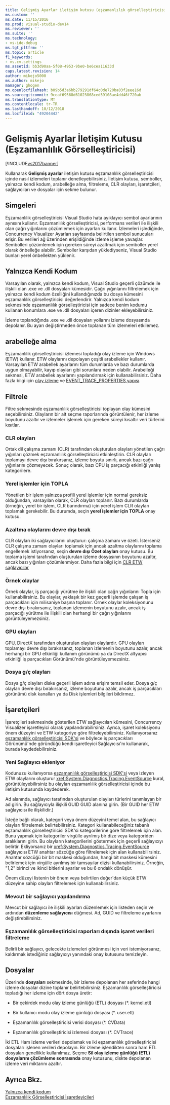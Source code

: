 ```yaml
---
title: Gelişmiş Ayarlar iletişim kutusu (eşzamanlılık görselleştiricisi) | Microsoft Docs
ms.custom: ''
ms.date: 11/15/2016
ms.prod: visual-studio-dev14
ms.reviewer: ''
ms.suite: ''
ms.technology:
- vs-ide-debug
ms.tgt_pltfrm: ''
ms.topic: article
f1_keywords:
- vs.cv.settings
ms.assetid: bb3d90aa-5f08-4953-9be0-be6cea11633d
caps.latest.revision: 14
author: mikejo5000
ms.author: mikejo
manager: ghogen
ms.openlocfilehash: b09b5d3a6bb279291df64c0de720ba03f2eee16d
ms.sourcegitcommit: 9ceaf69568d61023868ced59108ae4dd46f720ab
ms.translationtype: MT
ms.contentlocale: tr-TR
ms.lasthandoff: 10/12/2018
ms.locfileid: "49204442"
---
```

# <a name="advanced-settings-dialog-box-concurrency-visualizer"></a>Gelişmiş Ayarlar İletişim Kutusu (Eşzamanlılık Görselleştiricisi)
[!INCLUDE[vs2017banner](../includes/vs2017banner.md)]

Kullanarak **Gelişmiş ayarlar** iletişim kutusu eşzamanlılık görselleştiricisi içinde nasıl izlemeleri toplanır denetleyebilirsiniz.  İletişim kutusu, semboller, yalnızca kendi kodum, arabelleğe alma, filtreleme, CLR olayları, işaretçileri, sağlayıcıları ve dosyalar için sekme bulunur.  
  
## <a name="symbols"></a>Simgeleri  
 Eşzamanlılık görselleştiricisi Visual Studio hata ayıklayıcı sembol ayarlarının aynısını kullanır. Eşzamanlılık görselleştiricisi, performans verileri ile ilişkili olan çağrı yığınlarını çözümlemek için ayarları kullanır.  İzlemeleri işlediğinde, Concurrency Visualizer Ayarları sayfasında belirtilen sembol sunucuları erişir.  Bu verileri ağ üzerinden erişildiğinde izleme işleme yavaşlar.  Sembolleri çözümlemek için gereken süreyi azaltmak için semboller yerel olarak önbelleğe alabilir. Semboller karşıdan yüklediyseniz, Visual Studio bunları yerel önbellekten yüklenir.  
  
## <a name="just-my-code"></a>Yalnızca Kendi Kodum  
 Varsayılan olarak, yalnızca kendi kodum, Visual Studio geçerli çözümde ile ilişkili olan .exe ve .dll dosyaları kümesidir. Çağrı yığınlarını filtrelemek için yalnızca kendi kodum özelliğini kullandığınızda bu dosya kümesini eşzamanlılık görselleştiricisi değerlendirir. Yalnızca kendi kodum sekmesinde eşzamanlılık görselleştiricisi için sadece benim kodumu kullanan konumlara .exe ve .dll dosyaları içeren dizinler ekleyebilirsiniz.  
  
 İzleme toplandığında .exe ve .dll dosyaları yollarını izleme dosyasında depolanır.  Bu ayarı değiştirmeden önce toplanan tüm izlemeleri etkilemez.  
  
## <a name="buffering"></a>arabelleğe alma  
 Eşzamanlılık görselleştiricisi izlemesi topladığı olay izleme için Windows (ETW) kullanır.  ETW olaylarını depolayan çeşitli arabellekler kullanır.  Varsayılan ETW arabellek ayarlarını tüm durumlarda ve bazı durumlarda uygun olmayabilir, kayıp olayları gibi sorunlara neden olabilir.  Arabelleği sekmesi, ETW arabellek ayarlarını yapılandırmak için kullanabilirsiniz. Daha fazla bilgi için [olay izleme](http://go.microsoft.com/fwlink/?LinkId=234579) ve [EVENT_TRACE_PROPERTIES yapısı](http://go.microsoft.com/fwlink/?LinkId=234580).  
  
## <a name="filter"></a>Filtrele  
 Filtre sekmesinde eşzamanlılık görselleştiricisi toplayan olay kümesini seçebilirsiniz. Olayların bir alt seçme raporlarında görüntülenir, her izleme boyutunu azaltır ve izlemeler işlemek için gereken süreyi kısaltır veri türlerini kısıtlar.  
  
### <a name="clr-events"></a>CLR olayları  
 Ortak dil çalışma zamanı (CLR) tarafından oluşturulan olayları yönetilen çağrı yığınları çözmek eşzamanlılık görselleştiricisi etkinleştirin.  CLR olayları toplamayı devre dışı bırakırsanız, izleme boyutu sınırlı, ancak bazı çağrı yığınlarını çözmeyecek.  Sonuç olarak, bazı CPU iş parçacığı etkinliği yanlış kategorilere.  
  
### <a name="collect-for-native-processes"></a>Yerel işlemler için TOPLA  
 Yönetilen bir işlem yalnızca profili yerel işlemler için normal gereksiz olduğundan, varsayılan olarak, CLR olayları toplanır.  Bazı durumlarda (örneğin, yerel bir işlem, CLR barındırma) için yerel işlem CLR olayları toplamak gerekebilir.  Bu durumda, seçin **yerel işlemler için TOPLA** onay kutusu.  
  
### <a name="disable-rundown-events"></a>Azaltma olaylarını devre dışı bırak  
 CLR olayları iki sağlayıcılarını oluşturur: çalışma zamanı ve özeti.  İsterseniz CLR çalışma zamanı olayları toplamak için ancak azaltma olaylarını toplama engellemek istiyorsanız, seçin **devre dışı Özet olayları** onay kutusu.  Bu toplama işlemi tarafından oluşturulan izleme dosyasının boyutunu azaltır, ancak bazı yığınları çözümlenmiyor. Daha fazla bilgi için [CLR ETW sağlayıcılar](http://msdn.microsoft.com/library/0beafad4-b2c8-47f4-b342-83411d57a51f)  
  
### <a name="sample-events"></a>Örnek olaylar  
 Örnek olaylar, iş parçacığı yürütme ile ilişkili olan çağrı yığınlarını Topla için kullanabilirsiniz. Bu olaylar, yaklaşık bir kez geçerli işlemde çalışan iş parçacıkları için milisaniye başına toplanır. Örnek olaylar koleksiyonunu devre dışı bırakırsanız, toplanan izlemenin boyutunu azalır, ancak iş parçacığı yürütme ile ilişkili olan herhangi bir çağrı yığınlarını görüntüleyemezsiniz.  
  
### <a name="gpu-events"></a>GPU olayları  
 GPU, DirectX tarafından oluşturulan olayları olaylardır. GPU olayları toplamayı devre dışı bırakırsanız, toplanan izlemenin boyutunu azalır, ancak herhangi bir GPU etkinliği kullanım görünümü ya da DirectX altyapısı etkinliği iş parçacıkları Görünümü'nde görüntüleyemezsiniz.  
  
### <a name="file-io-events"></a>Dosya g/ç olayları  
 Dosya g/ç olayları diske geçerli işlem adına erişim temsil eder.  Dosya g/ç olayları devre dışı bırakırsanız, izleme boyutunu azalır, ancak iş parçacıkları görünümü disk kanalları ya da Disk işlemleri bilgileri bildirmez.  
  
## <a name="markers"></a>İşaretçileri  
 İşaretçileri sekmesinde gösterilen ETW sağlayıcıları kümesini, Concurrency Visualizer işaretleyici olarak yapılandırabilirsiniz.  Ayrıca, işaret koleksiyonu önem düzeyini ve ETW kategoriye göre filtreleyebilirsiniz.  Kullanıyorsanız [eşzamanlılık görselleştiricisi SDK'si](../profiling/concurrency-visualizer-sdk.md) ve böylece iş parçacıkları Görünümü'nde göründüğü kendi işaretleyici Sağlayıcısı'nı kullanarak, burada kaydedebilirsiniz.  
  
### <a name="adding-a-new-provider"></a>Yeni Sağlayıcı ekleniyor  
 Kodunuzu kullanıyorsa [eşzamanlılık görselleştiricisi SDK'si](../profiling/concurrency-visualizer-sdk.md) veya izleyen ETW olaylarını oluşturur <xref:System.Diagnostics.Tracing.EventSource> kural, görüntüleyebilirsiniz bu olayları eşzamanlılık görselleştiricisi içinde bu iletişim kutusunda kaydederek.  
  
 Ad alanında, sağlayıcı tarafından oluşturulan olayları türlerini tanımlayan bir ad girin.  Bu sağlayıcıyla ilişkili GUID GUID alanına girin. (Bir GUID her ETW sağlayıcısı ile ilişkilidir.)  
  
 İsteğe bağlı olarak, kategori veya önem düzeyini temel alan, bu sağlayıcı olayları filtrelemek belirtebilirsiniz.  Kategori kullanabileceğiniz tabanlı eşzamanlılık görselleştiricisi SDK'si kategorilerine göre filtrelemek için alan.  Bunu yapmak için kategoriler virgülle ayrılmış bir dize veya kategoriden aralıklarını girin.  Bu olayların kategorilerini göstermek için geçerli sağlayıcıyı belirtir.  Ekliyorsanız bir <xref:System.Diagnostics.Tracing.EventSource> sağlayıcısı ETW anahtar sözcüğe göre filtrelemek için alan kullanabilirsiniz.  Anahtar sözcüğü bir bit maskesi olduğundan, hangi bit maskesi kümesini belirlemek için virgülle ayrılmış bir tamsayılar dizisi kullanabilirsiniz. Örneğin, "1,2" birinci ve ikinci bitlerini ayarlar ve bu 6 ondalık dönüşür.  
  
 Önem düzeyi listenin bir önem veya belirtilen değer'dan küçük ETW düzeyine sahip olayları filtrelemek için kullanabilirsiniz.  
  
### <a name="configuring-an-existing-provider"></a>Mevcut bir sağlayıcı yapılandırma  
 Mevcut bir sağlayıcı ile ilişkili ayarları düzenlemek için listeden seçin ve ardından **düzenleme sağlayıcısı** düğmesi.  Ad, GUID ve filtreleme ayarlarını değiştirebilirsiniz.  
  
### <a name="filter-marker-data-out-of-concurrency-visualizer-reports"></a>Eşzamanlılık görselleştiricisi raporları dışında işaret verileri filtreleme  
 Belirli bir sağlayıcı, gelecekte izlemeleri görünmesi için veri istemiyorsanız, kaldırmak istediğiniz sağlayıcıyı yanındaki onay kutusunu temizleyin.  
  
## <a name="files"></a>Dosyalar  
 Üzerinde **dosyaları** sekmesinde, bir izleme depolanan her seferinde hangi izleme dosyalar dizine toplanır belirtebilirsiniz.  Eşzamanlılık görselleştiricisi topladığı her izleme için dört dosya üretir:  
  
-   Bir çekirdek modu olay izleme günlüğü (ETL) dosyası (*. kernel.etl)  
  
-   Bir kullanıcı modu olay izleme günlüğü dosyası (*. user.etl)  
  
-   Eşzamanlılık görselleştiricisi verisi dosyası (*. CVData)  
  
-   Eşzamanlılık görselleştiricisi izlemesi dosyası (*. CVTrace)  
  
 İki ETL Ham izleme verileri depolamak ve iki eşzamanlılık görselleştiricisi dosyaları işlenen verileri depolayın.  Bir izleme işlendikten sonra ham ETL dosyaları genellikle kullanılmaz.  Seçme **Sil olay izleme günlüğü (ETL) dosyalarını çözümleme sonrasında** onay kutusunu, diskte depolanan izleme veri miktarını azaltır.  
  
## <a name="see-also"></a>Ayrıca Bkz.  
 [Yalnızca kendi kodum](../profiling/just-my-code-threads-view.md)   
 [Eşzamanlılık Görselleştiricisi İşaretleyicileri](../profiling/concurrency-visualizer-markers.md)




